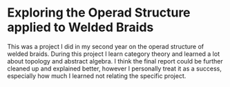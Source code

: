 
# Exploring the Operad Structure applied to Welded Braids

This was a project I did in my second year on the operad structure of
welded braids. During this project I learn category theory and learned
a lot about topology and abstract algebra. I think the final report could
be further cleaned up and explained better, however I personally treat it
as a success, especially how much I learned not relating the specific project.
